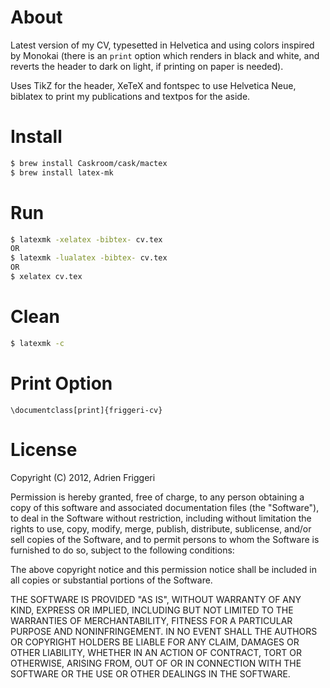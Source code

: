 # About
Latest version of my CV, typesetted in Helvetica and using colors inspired by Monokai (there is an `print` option which renders in black and white, and reverts the header to dark on light, if printing on paper is needed).

Uses TikZ for the header, XeTeX and fontspec to use Helvetica Neue, biblatex to print my publications and textpos for the aside.

# Install
```bash
$ brew install Caskroom/cask/mactex
$ brew install latex-mk
```
# Run
```bash
$ latexmk -xelatex -bibtex- cv.tex
OR
$ latexmk -lualatex -bibtex- cv.tex
OR
$ xelatex cv.tex
```

# Clean
```bash
$ latexmk -c
```

# Print Option
`\documentclass[print]{friggeri-cv}`

# License

Copyright (C) 2012, Adrien Friggeri

Permission is hereby granted, free of charge, to any person obtaining a copy of this software and associated documentation files (the "Software"), to deal in the Software without restriction, including without limitation the rights to use, copy, modify, merge, publish, distribute, sublicense, and/or sell copies of the Software, and to permit persons to whom the Software is furnished to do so, subject to the following conditions:

The above copyright notice and this permission notice shall be included in all copies or substantial portions of the Software.

THE SOFTWARE IS PROVIDED "AS IS", WITHOUT WARRANTY OF ANY KIND, EXPRESS OR IMPLIED, INCLUDING BUT NOT LIMITED TO THE WARRANTIES OF MERCHANTABILITY, FITNESS FOR A PARTICULAR PURPOSE AND NONINFRINGEMENT. IN NO EVENT SHALL THE AUTHORS OR COPYRIGHT HOLDERS BE LIABLE FOR ANY CLAIM, DAMAGES OR OTHER LIABILITY, WHETHER IN AN ACTION OF CONTRACT, TORT OR OTHERWISE, ARISING FROM, OUT OF OR IN CONNECTION WITH THE SOFTWARE OR THE USE OR OTHER DEALINGS IN THE SOFTWARE.